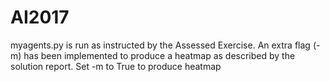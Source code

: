 # AI2017
myagents.py is run as instructed by the Assessed Exercise.
An extra flag (-m) has been implemented to produce a heatmap as described by the solution report.
Set -m to True to produce heatmap
